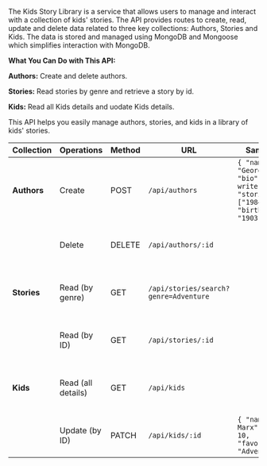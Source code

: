 The Kids Story Library is a service that allows users to manage and interact with a collection of kids' stories. 
The API provides routes to create, read, update and delete data related to three key collections: Authors, Stories and Kids. 
The data is stored and managed using MongoDB and Mongoose which simplifies interaction with MongoDB.


**What You Can Do with This API:**

**Authors:** Create and delete authors.

**Stories:** Read stories by genre and retrieve a story by id.

**Kids:** Read all Kids details and uodate Kids details.

This API helps you easily manage authors, stories, and kids in a library of kids' stories.

| **Collection** | **Operations**           | **Method** | **URL**                                                | **Sample Data**                                         | **Description**                                   |
|----------------|--------------------------|------------|--------------------------------------------------------|---------------------------------------------------------|---------------------------------------------------|
| **Authors**    | Create                   | POST       | `/api/authors`                                          | `{ "name": "George Orwell", "bio": "English writer", "stories": ["1984"], "birthDate": "1903-06-25" }` | Adds a new author to the database.               |
|                | Delete                   | DELETE     | `/api/authors/:id`                                      |                                  | Deletes an author by their unique ID.            |
| **Stories**    | Read (by genre)          | GET        | `/api/stories/search?genre=Adventure`                   |                            | Retrieves stories filtered by a specific genre.  |
|                | Read (by ID)             | GET        | `/api/stories/:id`                                      |                                | Retrieves a specific story by its unique ID.     |
| **Kids**       | Read (all details)       | GET        | `/api/kids`                                            |                | Retrieves details of all kids in the database.   |
|                | Update (by ID)           | PATCH      | `/api/kids/:id`                                         | `{ "name": "Karl Marx", "age": 10, "favoriteGenre": "Adventure" }` | Updates details of a kid by their unique ID.     |

